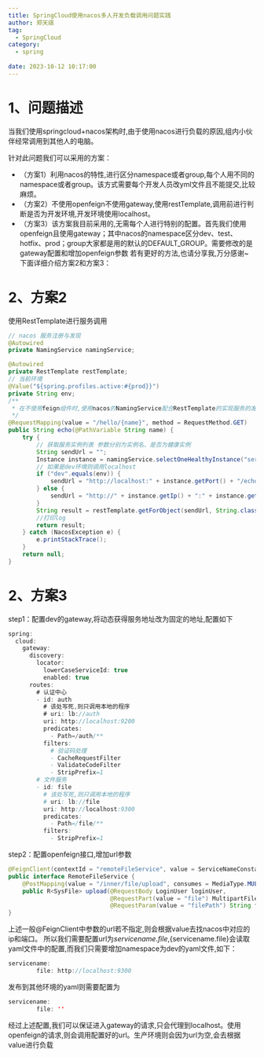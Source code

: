 ```yaml
---
title: SpringCloud使用nacos多人开发负载调用问题实践
author: 郑天祺
tag:
  - SpringCloud
category:
  - spring
  
date: 2023-10-12 10:17:00
---
```


# 1、问题描述
当我们使用springcloud+nacos架构时,由于使用nacos进行负载的原因,组内小伙伴经常调用到其他人的电脑。

针对此问题我们可以采用的方案：

- （方案1）利用nacos的特性,进行区分namespace或者group,每个人用不同的namespace或者group。该方式需要每个开发人员改yml文件且不能提交,比较麻烦。
- （方案2）不使用openfeign不使用gateway,使用restTemplate,调用前进行判断是否为开发环境,开发环境使用localhost。
- （方案3）该方案我目前采用的,无需每个人进行特别的配置。首先我们使用openfeign且使用gateway；其中nacos的namespace区分dev、test、hotfix、prod；group大家都是用的默认的DEFAULT_GROUP。需要修改的是gateway配置和增加openfeign参数
若有更好的方法,也请分享我,万分感谢~
下面详细介绍方案2和方案3：
# 2、方案2
使用RestTemplate进行服务调用
```java
// nacos 服务注册与发现
@Autowired
private NamingService namingService;

@Autowired
private RestTemplate restTemplate;
// 当前环境
@Value("${spring.profiles.active:#{prod}}")
private String env;
/**
 * 在不使用feign组件时,使用nacos的NamingService配合RestTemplate的实现服务的发现及调用
 */
@RequestMapping(value = "/hello/{name}", method = RequestMethod.GET)
public String echo(@PathVariable String name) {
    try {
        // 获取服务实例列表 参数分别为实例名、是否为健康实例
        String sendUrl = "";
        Instance instance = namingService.selectOneHealthyInstance("server-provider", true);
        // 如果是dev环境则调用localhost
        if ("dev".equals(env)) {
            sendUrl = "http://localhost:" + instance.getPort() + "/echo/" + name;
        } else {
            sendUrl = "http://" + instance.getIp() + ":" + instance.getPort() + "/echo/" + name;
        }
        String result = restTemplate.getForObject(sendUrl, String.class);
        //打印log
        return result;
    } catch (NacosException e) {
        e.printStackTrace();
    }
    return null;
}
```
# 2、方案3
step1：配置dev的gateway,将动态获得服务地址改为固定的地址,配置如下
```java
spring:
  cloud:
    gateway:
      discovery:
        locator:
          lowerCaseServiceId: true
          enabled: true
      routes:
        # 认证中心
        - id: auth
          # 该处写死,则只调用本地的程序
          # uri: lb://auth
          uri: http://localhost:9200
          predicates:
            - Path=/auth/**
          filters:
            # 验证码处理
            - CacheRequestFilter
            - ValidateCodeFilter
            - StripPrefix=1
        # 文件服务
        - id: file
          # 该处写死,则只调用本地的程序
          # uri: lb://file
          uri: http://localhost:9300
          predicates:
            - Path=/file/**
          filters:
            - StripPrefix=1
```
step2：配置openfeign接口,增加url参数
```java
@FeignClient(contextId = "remoteFileService", value = ServiceNameConstants.FILE_SERVICE, fallbackFactory = RemoteFileFallbackFactory.class, url = "${servicename.file}")
public interface RemoteFileService {
    @PostMapping(value = "/inner/file/upload", consumes = MediaType.MULTIPART_FORM_DATA_VALUE)
    public R<SysFile> upload(@RequestBody LoginUser loginUser,
                             @RequestPart(value = "file") MultipartFile file,
                             @RequestParam(value = "filePath") String filePath);
}
```
上述一般@FeignClient中参数的url若不指定,则会根据value去找nacos中对应的ip和端口。
所以我们需要配置url为${servicename.file},${servicename.file}会读取yaml文件中的配置,而我们只需要增加namespace为dev的yaml文件,如下：
```java
servicename:
        file: http://localhost:9300
```
发布到其他环境的yaml则需要配置为
```java
servicename:
        file: ''
```
经过上述配置,我们可以保证进入gateway的请求,只会代理到localhost。使用openfeign的请求,则会调用配置好的url。生产环境则会因为url为空,会去根据value进行负载
